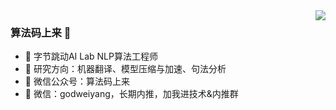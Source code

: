 <img align="right" src="https://github-readme-stats.vercel.app/api?username=godweiyang&show_icons=true&icon_color=CE1D2D&text_color=718096&bg_color=ffffff&hide_title=true" />

### 算法码上来 👋

- :orange_book: 字节跳动AI Lab NLP算法工程师
- :hammer: 研究方向：机器翻译、模型压缩与加速、句法分析
- :ram: 微信公众号：算法码上来
- :meat_on_bone: 微信：godweiyang，长期内推，加我进技术&内推群
